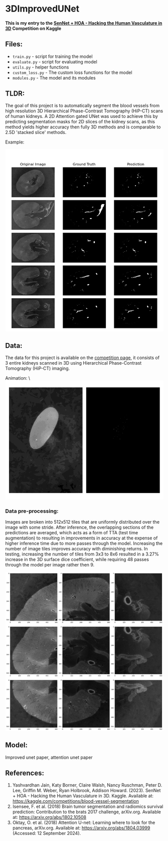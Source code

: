 # 3DImprovedUNet
#### This is my entry to the [SenNet + HOA - Hacking the Human Vasculature in 3D](https://www.kaggle.com/competitions/blood-vessel-segmentation) Competition on Kaggle

## Files:
* `train.py` - script for training the model
* `evaluate.py` - script for evaluating model
* `utils.py` - helper functions
* `custom_loss.py` - The custom loss functions for the model
* `modules.py` - The model and its modules 


## TLDR:
The goal of this project is to automatically segment the blood vessels from high resolution 3D Hierarchical Phase-Contrast Tomography (HiP-CT) scans of human kidneys. A 2D Attention gated UNet was used to achieve this by predicting segmentation masks for 2D slices of the kidney scans, as this method yields higher accuracy then fully 3D methods and is comparable to 2.5D 'stacked slice' methods.

Example:

<!-- ![figure 1: example output](_readme_ims/tiled_example1.png) \\ -->

![figure 2: randomized examples from validation set](_readme_ims/randomized_val_examples2.png)

## Data:
The data for this project is available on the [competition page](https://www.kaggle.com/competitions/blood-vessel-segmentation/data), it consists of 3 entire kidneys scanned in 3D using Hierarchical Phase-Contrast Tomography (HiP-CT) imaging. 

Animation: \\
![figure 2: animation of kidney data](_readme_ims/animation.gif)

### Data pre-processing:
Images are broken into 512x512 tiles that are uniformly distributed over the image with some stride. After inference, the overlapping sections of the predictions are averaged, which acts as a form of TTA (test time augmentation) to resulting in improvements in accuracy at the expense of higher inference time due to more passes through the model. Increasing the number of image tiles improves accuracy with diminishing returns. In testing, increasing the number of tiles from 3x3 to 8x6 resulted in a 3.27% increase in the 3D surface dice coefficient, while requiring 48 passes through the model per image rather then 9.

![figure 3: example of tiling](_readme_ims/tiling_example.png)

## Model:
Improved unet paper, attention unet paper

## References:
1. Yashvardhan Jain, Katy Borner, Claire Walsh, Nancy Ruschman, Peter D. Lee, Griffin M. Weber, Ryan Holbrook, Addison Howard. (2023). SenNet + HOA - Hacking the Human Vasculature in 3D. Kaggle. Available at: https://kaggle.com/competitions/blood-vessel-segmentation
2. Isensee, F. et al. (2018) Brain tumor segmentation and radiomics survival prediction: Contribution to the brats 2017 challenge, arXiv.org. Available at: https://arxiv.org/abs/1802.10508
3. Oktay, O. et al. (2018) Attention U-net: Learning where to look for the pancreas, arXiv.org. Available at: https://arxiv.org/abs/1804.03999 (Accessed: 12 September 2024). 